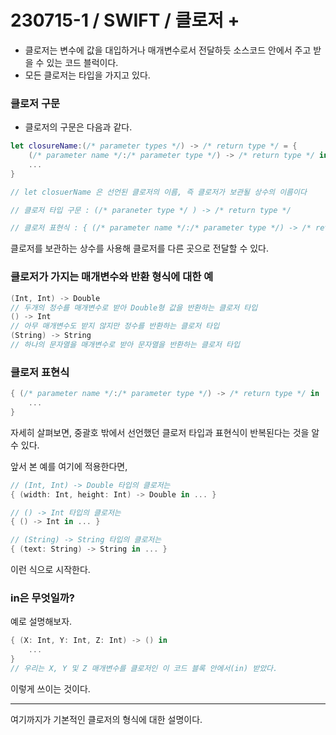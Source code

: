 # 230715-1 / SWIFT / 클로저 +
-  클로저는 변수에 값을 대입하거나 매개변수로서 전달하듯 소스코드 안에서 주고 받을 수 있는 코드 블럭이다.
- 모든 클로저는 타입을 가지고 있다. 

### 클로저 구문
- 클로저의 구문은 다음과 같다.
```swift
let closureName:(/* parameter types */) -> /* return type */ = { 
    (/* parameter name */:/* parameter type */) -> /* return type */ in
    ...
}

// let closuerName 은 선언된 클로저의 이름, 즉 클로저가 보관될 상수의 이름이다

// 클로저 타입 구문 : (/* paraneter type */ ) -> /* return type */ 

// 클로저 표현식 : { (/* parameter name */:/* parameter type */) -> /* return type */ in ... }
```

클로저를 보관하는 상수를 사용해 클로저를 다른 곳으로 전달할 수 있다.

### 클로저가 가지는 매개변수와 반환 형식에 대한 예
```swift
(Int, Int) -> Double 
// 두개의 정수를 매개변수로 받아 Double형 값을 반환하는 클로저 타입
() -> Int 
// 아무 매개변수도 받지 않지만 정수를 반환하는 클로저 타입
(String) -> String
// 하나의 문자열을 매개변수로 받아 문자열을 반환하는 클로저 타입
```

### 클로저 표현식 
```swift
{ (/* parameter name */:/* parameter type */) -> /* return type */ in 
    ...
}
```
자세히 살펴보면, 중괄호 밖에서 선언했던 클로저 타입과 표현식이 반복된다는 것을 알 수 있다. 

앞서 본 예를 여기에 적용한다면, 
```swift
// (Int, Int) -> Double 타입의 클로저는
{ (width: Int, height: Int) -> Double in ... }

// () -> Int 타입의 클로저는 
{ () -> Int in ... }

// (String) -> String 타입의 클로저는
{ (text: String) -> String in ... }
```
이런 식으로 시작한다. 
### in은 무엇일까?
예로 설명해보자.
```swift
{ (X: Int, Y: Int, Z: Int) -> () in
    ...
}
// 우리는 X, Y 및 Z 매개변수를 클로저인 이 코드 블록 안에서(in) 받았다.
```
이렇게 쓰이는 것이다.

---

여기까지가 기본적인 클로저의 형식에 대한 설명이다.